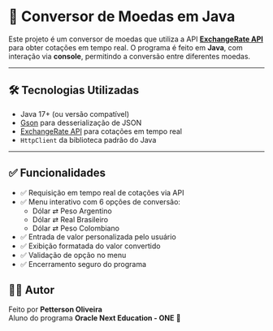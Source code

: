 # 💱 Conversor de Moedas em Java

Este projeto é um conversor de moedas que utiliza a API **[ExchangeRate API](https://www.exchangerate-api.com/)** para obter cotações em tempo real. O programa é feito em **Java**, com interação via **console**, permitindo a conversão entre diferentes moedas.

---

## 🛠 Tecnologias Utilizadas

- Java 17+ (ou versão compatível)
- [Gson](https://github.com/google/gson) para desserialização de JSON
- [ExchangeRate API](https://www.exchangerate-api.com/) para cotações em tempo real
- `HttpClient` da biblioteca padrão do Java

---
## ✅ Funcionalidades

- ✅ Requisição em tempo real de cotações via API
- ✅ Menu interativo com 6 opções de conversão:
  - Dólar ⇄ Peso Argentino
  - Dólar ⇄ Real Brasileiro
  - Dólar ⇄ Peso Colombiano
- ✅ Entrada de valor personalizada pelo usuário
- ✅ Exibição formatada do valor convertido
- ✅ Validação de opção no menu
- ✅ Encerramento seguro do programa

## 👨‍💻 Autor

Feito por **Petterson Oliveira**  
Aluno do programa **Oracle Next Education - ONE** 🚀  
